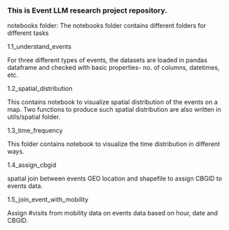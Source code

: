 ### This is Event LLM research project repository.

notebooks folder:
The notebooks folder contains different folders for different tasks

1.1_understand_events

For three different types of events, the datasets are loaded in pandas dataframe and checked with basic properties- no. of columns, datetimes, etc.

1.2_spatial_distribution

This contains notebook to visualize spatial distribution of the events on a map. Two functions to produce such spatial distribution are also written in utils/spatial folder.

1.3_time_frequency

This folder contains notebook to visualize the time distribution in different ways.

1.4_assign_cbgid

spatial join between events GEO location and shapefile to assign CBGID to events data.

1.5_join_event_with_mobility

Assign #visits from mobility data on events data based on hour, date and CBGID.